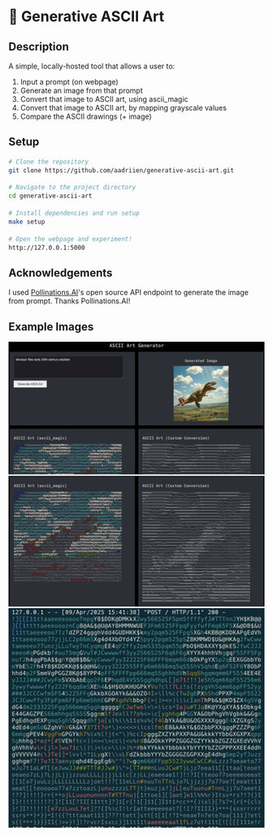 # 🎨 Generative ASCII Art

## Description
A simple, locally-hosted tool that allows a user to:

1. Input a prompt (on webpage)
2. Generate an image from that prompt
3. Convert that image to ASCII art, using ascii_magic
4. Convert that image to ASCII art, by mapping grayscale values
5. Compare the ASCII drawings (+ image)


## Setup

```sh
# Clone the repository
git clone https://github.com/aadriien/generative-ascii-art.git

# Navigate to the project directory
cd generative-ascii-art

# Install dependencies and run setup
make setup

# Open the webpage and experiment!
http://127.0.0.1:5000
```

## Acknowledgements
I used [Pollinations.AI](https://pollinations.ai)'s open source API endpoint to generate the image from prompt. Thanks Pollinations.AI!


## Example Images
![Example image of ASCII webpage tiles](./example-imgs/ascii-tiles.png)
![Example image of ASCII drawing comparisons](./example-imgs/ascii-compare.png)
![Example image of ASCII drawing in terminal](./example-imgs/ascii-terminal.png)



